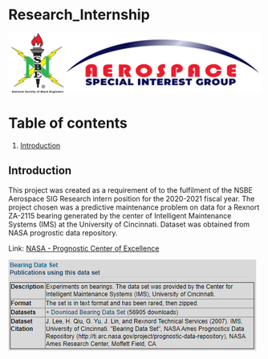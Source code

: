 # Research_Internship

![This is a alt text.](images/ASIG_Logo.PNG "Aerospace SIG Logo")


# Table of contents
1. [Introduction](#introduction)

<!--
see how to make table of contents in markdown: https://stackoverflow.com/questions/11948245/markdown-to-create-pages-and-table-of-contents


2. [Some paragraph](#paragraph1)
    1. [Sub paragraph](#subparagraph1)
3. [Another paragraph](#paragraph2)
-->
## Introduction <a name="introduction"></a>
This project was created as a requirement of to the fulfilment of the NSBE Aerospace SIG Research intern position for the 2020-2021 fiscal year. The project chosen was a predictive maintenance problem on data for a Rexnort ZA-2115 bearing generated by the center of Intelligent Maintenance Systems (IMS) at the University of Cincinnati.
Dataset was obtained from NASA progrostic data repository.

Link:
[NASA - Prognostic Center of Excellence](https://ti.arc.nasa.gov/tech/dash/groups/pcoe/prognostic-data-repository/#bearing)

![This is a alt text.](images/Bearing_Data_Set.PNG "Aerospace SIG Logo")


<!--
## Some paragraph <a name="paragraph1"></a>
The first paragraph text

### Sub paragraph <a name="subparagraph1"></a>
This is a sub paragraph, formatted in heading 3 style

## Another paragraph <a name="paragraph2"></a>
The second paragraph text

-->
